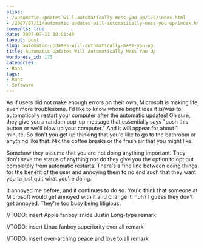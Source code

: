 ```yaml
---
alias:
- /automatic-updates-will-automatically-mess-you-up/175/index.html
- /2007/07/11/automatic-updates-will-automatically-mess-you-up/index.html
comments: true
date: 2007-07-11 10:01:40
layout: post
slug: automatic-updates-will-automatically-mess-you-up
title: Automatic Updates Will Automatically Mess You Up
wordpress_id: 175
categories:
- Rant
tags:
- Rant
- Software
---
```


As if users did not make enough errors on their own, Microsoft is making life even more troublesome.  I'd like to know whose bright idea it is/was to automatically restart your computer after the automatic updates!  Oh sure, they give you a random pop-up message that essentially says "push this button or we'll blow up your computer."  And it will appear for about 1 minute.  So don't you get up thinking that you'd like to go to the bathroom or anything like that.  Nix the coffee breaks or the fresh air that you might like.

Somehow they assume that you are not doing anything important.  They don't save the status of anything nor do they give you the option to opt out completely from automatic restarts.  There's a fine line between doing things for the benefit of the user and annoying them to no end such that they want you to just quit what you're doing.  

It annoyed me before, and it continues to do so.  You'd think that someone at Microsoft would get annoyed with it and change it, huh?  I guess they don't get annoyed.  They're too busy being litigious.

//TODO: insert Apple fanboy snide Justin Long-type remark

//TODO: insert Linux fanboy superiority over all remark

//TODO: insert over-arching peace and love to all remark
